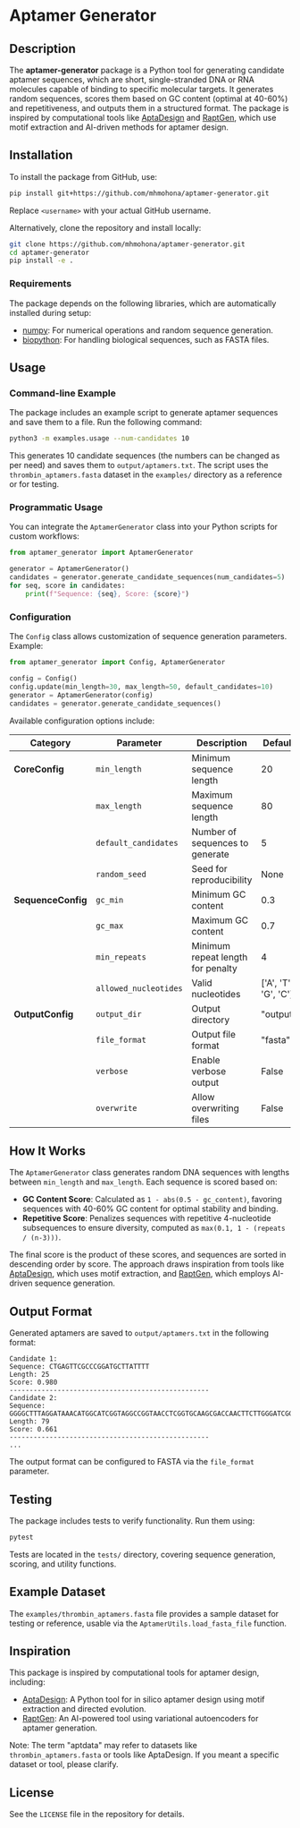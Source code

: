 # Aptamer Generator

## Description

The **aptamer-generator** package is a Python tool for generating candidate aptamer sequences, which are short, single-stranded DNA or RNA molecules capable of binding to specific molecular targets. It generates random sequences, scores them based on GC content (optimal at 40-60%) and repetitiveness, and outputs them in a structured format. The package is inspired by computational tools like [AptaDesign](https://github.com/JuanCRueda/AptaDesign) and [RaptGen](https://www.nature.com/articles/s43588-022-00249-6), which use motif extraction and AI-driven methods for aptamer design.

## Installation

To install the package from GitHub, use:

```bash
pip install git+https://github.com/mhmohona/aptamer-generator.git
```

Replace `<username>` with your actual GitHub username.

Alternatively, clone the repository and install locally:

```bash
git clone https://github.com/mhmohona/aptamer-generator.git
cd aptamer-generator
pip install -e .
```

### Requirements

The package depends on the following libraries, which are automatically installed during setup:

- [numpy](https://numpy.org/): For numerical operations and random sequence generation.
- [biopython](https://biopython.org/): For handling biological sequences, such as FASTA files.

## Usage

### Command-line Example

The package includes an example script to generate aptamer sequences and save them to a file. Run the following command:

```bash
python3 -m examples.usage --num-candidates 10
```

This generates 10 candidate sequences (the numbers can be changed as per need) and saves them to `output/aptamers.txt`. The script uses the `thrombin_aptamers.fasta` dataset in the `examples/` directory as a reference or for testing.

### Programmatic Usage

You can integrate the `AptamerGenerator` class into your Python scripts for custom workflows:

```python
from aptamer_generator import AptamerGenerator

generator = AptamerGenerator()
candidates = generator.generate_candidate_sequences(num_candidates=5)
for seq, score in candidates:
    print(f"Sequence: {seq}, Score: {score}")
```

### Configuration

The `Config` class allows customization of sequence generation parameters. Example:

```python
from aptamer_generator import Config, AptamerGenerator

config = Config()
config.update(min_length=30, max_length=50, default_candidates=10)
generator = AptamerGenerator(config)
candidates = generator.generate_candidate_sequences()
```

Available configuration options include:

| Category | Parameter | Description | Default |
|----------|-----------|-------------|---------|
| **CoreConfig** | `min_length` | Minimum sequence length | 20 |
| | `max_length` | Maximum sequence length | 80 |
| | `default_candidates` | Number of sequences to generate | 5 |
| | `random_seed` | Seed for reproducibility | None |
| **SequenceConfig** | `gc_min` | Minimum GC content | 0.3 |
| | `gc_max` | Maximum GC content | 0.7 |
| | `min_repeats` | Minimum repeat length for penalty | 4 |
| | `allowed_nucleotides` | Valid nucleotides | ['A', 'T', 'G', 'C'] |
| **OutputConfig** | `output_dir` | Output directory | "output" |
| | `file_format` | Output file format | "fasta" |
| | `verbose` | Enable verbose output | False |
| | `overwrite` | Allow overwriting files | False |

## How It Works

The `AptamerGenerator` class generates random DNA sequences with lengths between `min_length` and `max_length`. Each sequence is scored based on:

- **GC Content Score**: Calculated as `1 - abs(0.5 - gc_content)`, favoring sequences with 40-60% GC content for optimal stability and binding.
- **Repetitive Score**: Penalizes sequences with repetitive 4-nucleotide subsequences to ensure diversity, computed as `max(0.1, 1 - (repeats / (n-3)))`.

The final score is the product of these scores, and sequences are sorted in descending order by score. The approach draws inspiration from tools like [AptaDesign](https://github.com/JuanCRueda/AptaDesign), which uses motif extraction, and [RaptGen](https://www.nature.com/articles/s43588-022-00249-6), which employs AI-driven sequence generation.

## Output Format

Generated aptamers are saved to `output/aptamers.txt` in the following format:

```
Candidate 1:
Sequence: CTGAGTTCGCCCGGATGCTTATTTT
Length: 25
Score: 0.980
--------------------------------------------------
Candidate 2:
Sequence: GGGGCTTTAGGATAAACATGGCATCGGTAGGCCGGTAACCTCGGTGCAAGCGACCAACTTCTTGGGATCGGGAGGTGCA
Length: 79
Score: 0.661
--------------------------------------------------
...
```

The output format can be configured to FASTA via the `file_format` parameter.

## Testing

The package includes tests to verify functionality. Run them using:

```bash
pytest
```

Tests are located in the `tests/` directory, covering sequence generation, scoring, and utility functions.

## Example Dataset

The `examples/thrombin_aptamers.fasta` file provides a sample dataset for testing or reference, usable via the `AptamerUtils.load_fasta_file` function.

## Inspiration

This package is inspired by computational tools for aptamer design, including:

- [AptaDesign](https://github.com/JuanCRueda/AptaDesign): A Python tool for in silico aptamer design using motif extraction and directed evolution.
- [RaptGen](https://www.nature.com/articles/s43588-022-00249-6): An AI-powered tool using variational autoencoders for aptamer generation.

Note: The term "aptdata" may refer to datasets like `thrombin_aptamers.fasta` or tools like AptaDesign. If you meant a specific dataset or tool, please clarify.

## License

See the `LICENSE` file in the repository for details.

